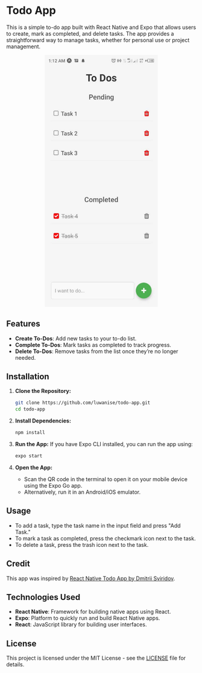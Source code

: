 # Todo App

This is a simple to-do app built with React Native and Expo that allows users to create, mark as completed, and delete tasks. The app provides a straightforward way to manage tasks, whether for personal use or project management.

<div style="text-align: center;">
  <img src="assets/images/app_screenshot.jpg" alt="App Screenshot" width="300"/>
</div>

## Features
- **Create To-Dos**: Add new tasks to your to-do list.
- **Complete To-Dos**: Mark tasks as completed to track progress.
- **Delete To-Dos**: Remove tasks from the list once they’re no longer needed.

## Installation

1. **Clone the Repository:**
   ```bash
   git clone https://github.com/luwanise/todo-app.git
   cd todo-app
   ```

2. **Install Dependencies:**
   ```bash
   npm install
   ```

3. **Run the App:**
   If you have Expo CLI installed, you can run the app using:
   ```bash
   expo start
   ```

4. **Open the App:**
   - Scan the QR code in the terminal to open it on your mobile device using the Expo Go app.
   - Alternatively, run it in an Android/iOS emulator.

## Usage
- To add a task, type the task name in the input field and press "Add Task."
- To mark a task as completed, press the checkmark icon next to the task.
- To delete a task, press the trash icon next to the task.

## Credit
This app was inspired by [React Native Todo App by Dmitrii Sviridov](https://github.com/slamach/react-native-todo-app).

## Technologies Used
- **React Native**: Framework for building native apps using React.
- **Expo**: Platform to quickly run and build React Native apps.
- **React**: JavaScript library for building user interfaces.

## License
This project is licensed under the MIT License - see the [LICENSE](LICENSE) file for details.